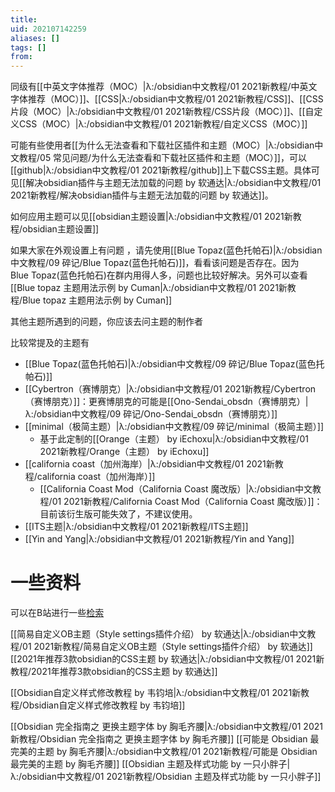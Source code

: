 ```yaml
---
title: 
uid: 202107142259
aliases: []
tags: []
from: 
---
```

同级有[[中英文字体推荐（MOC）|λ:/obsidian中文教程/01 2021新教程/中英文字体推荐（MOC）]]、[[CSS|λ:/obsidian中文教程/01 2021新教程/CSS]]、[[CSS片段（MOC）|λ:/obsidian中文教程/01 2021新教程/CSS片段（MOC）]]、[[自定义CSS（MOC）|λ:/obsidian中文教程/01 2021新教程/自定义CSS（MOC）]]


可能有些使用者[[为什么无法查看和下载社区插件和主题（MOC）|λ:/obsidian中文教程/05 常见问题/为什么无法查看和下载社区插件和主题（MOC）]]，可以[[github|λ:/obsidian中文教程/01 2021新教程/github]]上下载CSS主题。具体可见[[解决obsidian插件与主题无法加载的问题 by 软通达|λ:/obsidian中文教程/01 2021新教程/解决obsidian插件与主题无法加载的问题 by 软通达]]。

如何应用主题可以见[[obsidian主题设置|λ:/obsidian中文教程/01 2021新教程/obsidian主题设置]]

如果大家在外观设置上有问题 ，请先使用[[Blue Topaz(蓝色托帕石)|λ:/obsidian中文教程/09 碎记/Blue Topaz(蓝色托帕石)]]，看看该问题是否存在。因为Blue Topaz(蓝色托帕石)在群内用得人多，问题也比较好解决。另外可以查看[[Blue topaz 主题用法示例 by Cuman|λ:/obsidian中文教程/01 2021新教程/Blue topaz 主题用法示例 by Cuman]]


其他主题所遇到的问题，你应该去问主题的制作者

比较常提及的主题有
- [[Blue Topaz(蓝色托帕石)|λ:/obsidian中文教程/09 碎记/Blue Topaz(蓝色托帕石)]]
- [[Cybertron（赛博朋克）|λ:/obsidian中文教程/01 2021新教程/Cybertron（赛博朋克）]]：更赛博朋克的可能是[[Ono-Sendai_obsdn（赛博朋克）|λ:/obsidian中文教程/09 碎记/Ono-Sendai_obsdn（赛博朋克）]]
- [[minimal（极简主题）|λ:/obsidian中文教程/09 碎记/minimal（极简主题）]]
	- 基于此定制的[[Orange（主题） by iEchoxu|λ:/obsidian中文教程/01 2021新教程/Orange（主题） by iEchoxu]]
- [[california coast（加州海岸）|λ:/obsidian中文教程/01 2021新教程/california coast（加州海岸）]]
	- [[California Coast Mod（California Coast 魔改版）|λ:/obsidian中文教程/01 2021新教程/California Coast Mod（California Coast 魔改版）]]：目前该衍生版可能失效了，不建议使用。
- [[ITS主题|λ:/obsidian中文教程/01 2021新教程/ITS主题]]
- [[Yin and Yang|λ:/obsidian中文教程/01 2021新教程/Yin and Yang]]
# 一些资料
可以在B站进行一些[检索](https://search.bilibili.com/all?keyword=obsidian%20css&from_source=web_search)

[[简易自定义OB主题（Style settings插件介绍） by 软通达|λ:/obsidian中文教程/01 2021新教程/简易自定义OB主题（Style settings插件介绍） by 软通达]]
[[2021年推荐3款obsidian的CSS主题 by 软通达|λ:/obsidian中文教程/01 2021新教程/2021年推荐3款obsidian的CSS主题 by 软通达]]

[[Obsidian自定义样式修改教程 by 韦钧培|λ:/obsidian中文教程/01 2021新教程/Obsidian自定义样式修改教程 by 韦钧培]]

[[Obsidian 完全指南之 更换主题字体 by 胸毛齐腰|λ:/obsidian中文教程/01 2021新教程/Obsidian 完全指南之 更换主题字体 by 胸毛齐腰]]
[[可能是 Obsidian 最完美的主题 by 胸毛齐腰|λ:/obsidian中文教程/01 2021新教程/可能是 Obsidian 最完美的主题 by 胸毛齐腰]]
[[Obsidian 主题及样式功能 by 一只小胖子|λ:/obsidian中文教程/01 2021新教程/Obsidian 主题及样式功能 by 一只小胖子]]